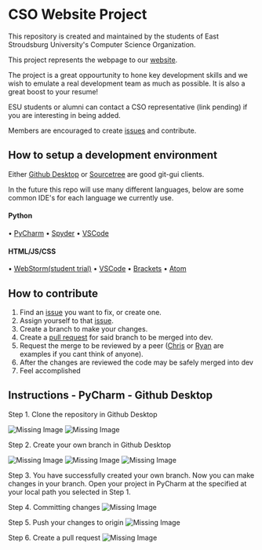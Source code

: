 # CSO Website Project

This repository is created and maintained by the students of East Stroudsburg University's Computer Science Organization.

This project represents the webpage to our [website](https://esucso.org/).

The project is a great oppourtunity to hone key development skills and we wish to emulate a real development team as much as possible. It is also a great boost to your resume!

ESU students or alumni can contact a CSO representative (link pending) if you are interesting in being added.

Members are encouraged to create [issues](https://github.com/esucsowt/website/issues) and contribute.

## How to setup a development environment
Either [Github Desktop](https://desktop.github.com/) or [Sourcetree](https://www.sourcetreeapp.com/) are good git-gui clients.


In the future this repo will use many different languages, below are some common IDE's for each language we currently use.

#### Python 
  • [PyCharm](https://www.jetbrains.com/pycharm/)
  • [Spyder](spyder-ide.org)
  • [VSCode](https://code.visualstudio.com/)

#### HTML/JS/CSS
  • [WebStorm(student trial)](https://www.jetbrains.com/webstorm/)
  • [VSCode](https://code.visualstudio.com/)
  • [Brackets](http://brackets.io/)
  • [Atom](https://atom.io/)
  
## How to contribute
1. Find an [issue](https://github.com/esucsowt/website/issues) you want to fix, or create one.
2. Assign yourself to that [issue](https://github.com/esucsowt/website/issues).
3. Create a branch to make your changes.
4. Create a [pull request](https://github.com/esucsowt/website/pulls) for said branch to be merged into dev.
5. Request the merge to be reviewed by a peer ([Chris](https://github.com/Criyl) or [Ryan](https://github.com/RyanSpadt) are examples if you cant think of anyone).
6. After the changes are reviewed the code may be safely merged into dev
7. Feel accomplished

## Instructions - PyCharm - Github Desktop
Step 1. Clone the repository in Github Desktop

![Missing Image](../website/images/read-me-images/clone-repo1.png)
![Missing Image](../website/images/read-me-images/clone-repo2.png)

Step 2. Create your own branch in Github Desktop

![Missing Image](../website/images/read-me-images/create-branch1.png)
![Missing Image](../website/images/read-me-images/create-branch2.png)
![Missing Image](../website/images/read-me-images/create-branch3.png)

Step 3. You have successfully created your own branch. Now you can make changes in your branch. Open your project in PyCharm at the specified at your local path you selected in Step 1.

Step 4. Committing changes
![Missing Image](../website/images/read-me-images/commit-branch.png)

Step 5. Push your changes to origin
![Missing Image](../website/images/read-me-images/commit-branch2.png)

Step 6. Create a pull request
![Missing Image](../website/images/read-me-images/commit-branch3.png)